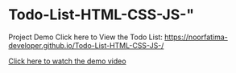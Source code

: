 # Todo-List-HTML-CSS-JS-" 

Project Demo
Click here to View the Todo List: https://noorfatima-developer.github.io/Todo-List-HTML-CSS-JS-/




[Click here to watch the demo video](https://noorfatima-developer.github.io/Todo-List-HTML-CSS-JS-/Todo-List.mp4)
